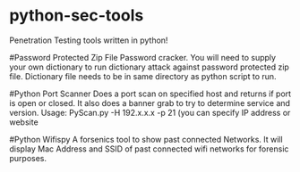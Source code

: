 # python-sec-tools
Penetration Testing tools written in python!

#Password Protected Zip File Password cracker.
You will need to supply your own dictionary to run dictionary attack against password protected zip file.
Dictionary file needs to be in same directory as python script to run.

#Python Port Scanner
Does a port scan on specified host and returns if port is open or closed. It also does a banner grab to try to determine service and version. Usage: PyScan.py -H 192.x.x.x -p 21 (you can specify IP address or website

#Python Wifispy 
A forsenics tool to show past connected Networks.
It will display Mac Address and SSID of past connected wifi networks for forensic purposes.
